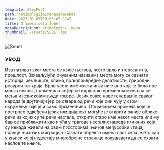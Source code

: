 ```yaml
---
template: BlogPost
path: /etimologijaimenaselasebet
date: 2023-03-07T19:05:05.124Z
title: O imenu sela Šebet
metaDescription: etimologija imena
thumbnail: /assets/ŠEBET.jpg
---
```

![Šebet](/assets/dobrodošli!.jpg "Dobrodošli!")

### УВОД





[](<>) Иза назива неког места се крије његова, често врло интересантна, прошлост. Захваљујући очуваним називима места могу се сазнати историја, земљиште, клима, пољопривредне делатности, природни ресурси тог краја. Врло често име места ипак није оно које је било пре много векова, променило се јер се идруштво временом мења па се мења и језик којим људи говоре. Језик сваке нове генерације сваког народа је другачији јер се ствара од речи које они чују у свом окружењу које је и само променљиво. Откривањем промена које је претрпео одређени језик или дијалект могуће је открити раније облике речи из којих су те речи настале, открити старо име неког места или му бар се приближити као и ући у трагове несталих народа или оних који су некада живели на овим просторима, њихов међусобни утицај, правце њихових миграција .Сазнати порекло имена свог села је ето као у књизи којој недостају многобројне странице покушавати да се схвати наслов те књиге.
